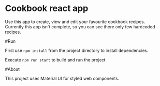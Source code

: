# Cookbook react app

Use this app to create, view and edit your favourite cookbook recipes.
Currently this app isn't complete, so you can see there only few hardcoded recipes.

#Run

First use `npm install` from the project directory to install dependencies.

Execute `npm run start` to build and run the project


#About

This project uses Material UI for styled web components.
